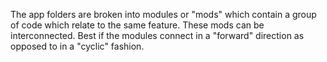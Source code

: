 The app folders are broken into modules or "mods" which contain a group of code which relate to the same feature. These mods can be interconnected. Best if the modules connect in a "forward" direction as opposed to in a "cyclic" fashion.